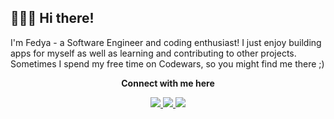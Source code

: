 ## 🏄🏻‍♂️ Hi there!
<p>I'm Fedya - a Software Engineer and coding enthusiast! I just enjoy building apps for myself as well as learning and contributing to other projects. Sometimes I spend my free time on Codewars, so you might find me there ;)</p>

<div align="center">
  <p><b>Connect with me here</b></p>
  <a href="https://www.codewars.com/users/charming_whaley">
    <img src="https://img.shields.io/badge/Codewars-B1361E?style=for-the-badge&labelColor=black" />
  </a>
  <a href="https://www.linkedin.com/in/fskatkov/">
    <img src="https://img.shields.io/badge/LinkedIn-0032A0?style=for-the-badge&labelColor=black" />
  </a>
  <a href="">
    <img src="https://img.shields.io/badge/Leetcode-FFA116?style=for-the-badge&labelColor=black" />
  </a>
</div>
